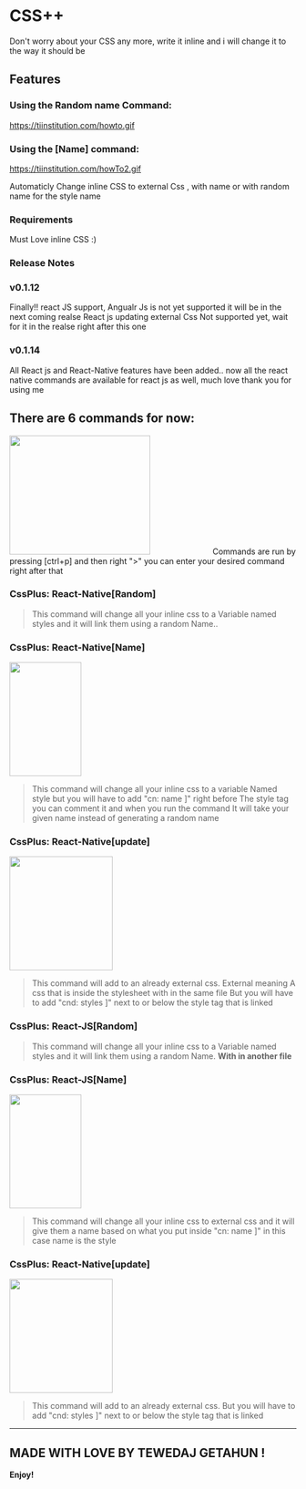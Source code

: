 # CSS++

Don't worry about your CSS any more, write it inline and i will change it to the way it should be

## Features

### Using the Random name Command:
https://tiinstitution.com/howto.gif

### Using the [Name] command: 
https://tiinstitution.com/howTo2.gif

Automaticly Change inline CSS to external Css , with name or with random name for the style name

### Requirements

Must Love inline CSS :) 

### Release Notes

### v0.1.12
Finally!! react JS support,
Angualr Js is not yet supported it will be in the next coming realse
React js updating external Css Not supported yet, wait for it in the realse right after this one

### v0.1.14
All React js and React-Native features have been added.. now all the react native commands are available for
react js as well, much love thank you for using me

## There are 6 commands for now:
<img src='https://tiinstitution.com/Screenshot%20from%202022-05-28%2022-42-34.png' width='70%' height='209' />
 Commands are run by pressing [ctrl+p] and then right ">" you can enter your desired command right after that

### CssPlus: React-Native[Random]

> This command will change all your inline css to a 
Variable named styles and it will link them using a random
Name..

### CssPlus: React-Native[Name]
<img src='https://tiinstitution.com/Screenshot%20from%202022-05-30%2022-59-41.png' width='50%' height='200' />

> This command will change all your inline css to a variable
Named style but you will have to add "cn: name ]" right before
The style tag you can comment it and when you run the command
It will take your given name instead of generating a random name

### CssPlus: React-Native[update]
<img src='https://tiinstitution.com/Screenshot%20from%202022-05-28%2022-52-13.png' width='60%' height='200' />

> This command will add to an already external css. External meaning
A css that is inside the stylesheet with in the same file
But you will have to add "cnd: styles ]" next to or below the style tag that is linked

### CssPlus: React-JS[Random]

> This command will change all your inline css to a 
Variable named styles and it will link them using a random
Name. <b> With in another file</b>

### CssPlus: React-JS[Name]
<img src='https://tiinstitution.com/Screenshot%20from%202022-05-30%2022-59-41.png' width='50%' height='200' />

> This command will change all your inline css to external css
and it will give them a name based on what you put inside "cn: name ]"
in this case name is the style

### CssPlus: React-Native[update]
<img src='https://tiinstitution.com/Screenshot%20from%202022-05-28%2022-52-13.png' width='60%' height='200' />

> This command will add to an already external css. 
But you will have to add "cnd: styles ]" next to or below the style tag that is linked


-----------------------------------------------------------------------------------------------------------

## MADE WITH LOVE BY TEWEDAJ GETAHUN !

**Enjoy!**
